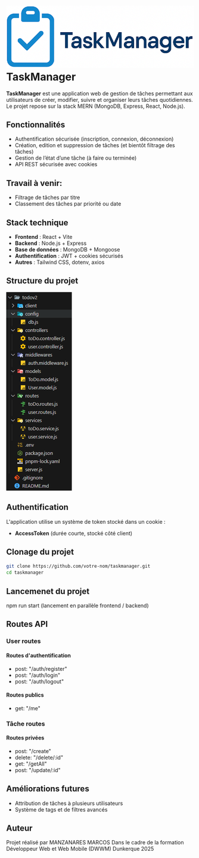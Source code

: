 # ![Logo](./images/capture1.png)TaskManager

**TaskManager** est une application web de gestion de tâches permettant aux utilisateurs de créer, modifier, suivre et organiser leurs tâches quotidiennes. Le projet repose sur la stack MERN (MongoDB, Express, React, Node.js).

## Fonctionnalités

- Authentification sécurisée (inscription, connexion, déconnexion)
- Création, edition et suppression de tâches (et bientôt filtrage des tâches)
- Gestion de l’état d’une tâche (à faire ou terminée)
- API REST sécurisée avec cookies

## Travail à venir:

- Filtrage de tâches par titre
- Classement des tâches par priorité ou date

## Stack technique

- **Frontend** : React + Vite
- **Backend** : Node.js + Express
- **Base de données** : MongoDB + Mongoose
- **Authentification** : JWT + cookies sécurisés
- **Autres** : Tailwind CSS, dotenv, axios

## Structure du projet

![Aperçu de l'application](./images/capture2.png)

## Authentification

L'application utilise un système de token stocké dans un cookie :

- **AccessToken** (durée courte, stocké côté client)

## Clonage du projet

```bash
git clone https://github.com/votre-nom/taskmanager.git
cd taskmanager
```

## Lancemenet du projet

npm run start (lancement en parallèle frontend / backend)

## Routes API

### User routes

#### Routes d'authentification

- post: "/auth/register"
- post: "/auth/login"
- post: "/auth/logout"

#### Routes publics

- get: "/me"

### Tâche routes

#### Routes privées

- post: "/create"
- delete: "/delete/:id"
- get: "/getAll"
- post: "/update/:id"

## Améliorations futures

- Attribution de tâches à plusieurs utilisateurs
- Système de tags et de filtres avancés

## Auteur

Projet réalisé par MANZANARES MARCOS
Dans le cadre de la formation Développeur Web et Web Mobile (DWWM) Dunkerque 2025
